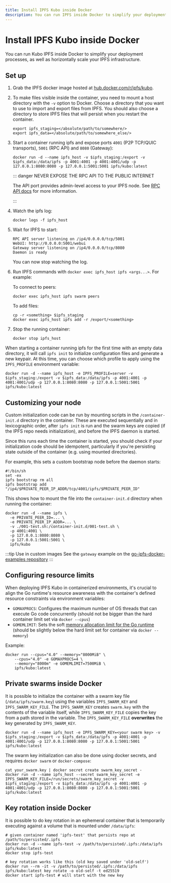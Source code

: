 ```yaml
---
title: Install IPFS Kubo inside Docker
description: You can run IPFS inside Docker to simplify your deployment processes, and horizontally scale your IPFS infrastructure.
---
```


# Install IPFS Kubo inside Docker

You can run Kubo IPFS inside Docker to simplify your deployment processes, as well as horizontally scale your IPFS infrastructure.

## Set up

1. Grab the IPFS docker image hosted at [hub.docker.com/r/ipfs/kubo](https://hub.docker.com/r/ipfs/kubo/).
1. To make files visible inside the container, you need to mount a host directory with the `-v` option to Docker. Choose a directory that you want to use to import and export files from IPFS. You should also choose a directory to store IPFS files that will persist when you restart the container.

    ```shell
    export ipfs_staging=</absolute/path/to/somewhere/>
    export ipfs_data=</absolute/path/to/somewhere_else/>
    ```

1. Start a container running ipfs and expose ports `4001` (P2P TCP/QUIC transports), `5001` (RPC API) and `8080` (Gateway):

    ```shell
    docker run -d --name ipfs_host -v $ipfs_staging:/export -v $ipfs_data:/data/ipfs -p 4001:4001 -p 4001:4001/udp -p 127.0.0.1:8080:8080 -p 127.0.0.1:5001:5001 ipfs/kubo:latest
    ```

    ::: danger NEVER EXPOSE THE RPC API TO THE PUBLIC INTERNET

    The API port provides admin-level access to your IPFS node.  See [RPC API docs](../reference/kubo/rpc.md) for more information.

    :::

1. Watch the ipfs log:

    ```shell
    docker logs -f ipfs_host
    ```

1. Wait for IPFS to start:

    ```shell
    RPC API server listening on /ip4/0.0.0.0/tcp/5001
    WebUI: http://0.0.0.0:5001/webui
    Gateway server listening on /ip4/0.0.0.0/tcp/8080
    Daemon is ready
    ```

    You can now stop watching the log.

1. Run IPFS commands with `docker exec ipfs_host ipfs <args...>`. For example:

    To connect to peers:

    ```shell
    docker exec ipfs_host ipfs swarm peers
    ```

    To add files:

    ```shell
    cp -r <something> $ipfs_staging
    docker exec ipfs_host ipfs add -r /export/<something>
    ```

1. Stop the running container:

    ```shell
    docker stop ipfs_host
    ```

When starting a container running ipfs for the first time with an empty data directory, it will call `ipfs init` to initialize configuration files and generate a new keypair. At this time, you can choose which profile to apply using the `IPFS_PROFILE` environment variable:

```shell
docker run -d --name ipfs_host -e IPFS_PROFILE=server -v $ipfs_staging:/export -v $ipfs_data:/data/ipfs -p 4001:4001 -p 4001:4001/udp -p 127.0.0.1:8080:8080 -p 127.0.0.1:5001:5001 ipfs/kubo:latest
```

## Customizing your node

Custom initialization code can be run by mounting scripts in the `/container-init.d` directory in the container. These are executed sequentially and in lexicographic order, after `ipfs init` is run and the swarm keys are copied (if the IPFS repo needs initialization), and before the IPFS daemon is started.

Since this runs each time the container is started, you should check if your initialization code should be idempotent, particularly if you're persisting state outside of the container (e.g. using mounted directories).

For example, this sets a custom bootstrap node before the daemon starts:

```shell
#!/bin/sh
set -ex
ipfs bootstrap rm all
ipfs bootstrap add "/ip4/$PRIVATE_PEER_IP_ADDR/tcp/4001/ipfs/$PRIVATE_PEER_ID"
```

This shows how to mount the file into the `container-init.d` directory when running the container:

```shell
docker run -d --name ipfs \
  -e PRIVATE_PEER_ID=... \
  -e PRIVATE_PEER_IP_ADDR=... \
  -v ./001-test.sh:/container-init.d/001-test.sh \
  -p 4001:4001 \
  -p 127.0.0.1:8080:8080 \
  -p 127.0.0.1:5001:5001 \
  ipfs/kubo
```

:::tip Use in custom images
See the `gateway` example on the [go-ipfs-docker-examples repository](https://github.com/ipfs-shipyard/go-ipfs-docker-examples)
:::

## Configuring resource limits

When deploying IPFS Kubo in containerized environments, it's crucial to align the Go runtime's resource awareness with the container's defined resource constraints via environment variables:

- `GOMAXPROCS`: Configures the maximum number of OS threads that can execute Go code concurrently (should not be bigger than the hard container limit set via `docker --cpus`)
- `GOMEMLIMIT`: Sets the soft [memory allocation limit for the Go runtime](https://tip.golang.org/doc/gc-guide#Memory_limit) (should be slightly below the hard limit set for container via `docker --memory`)

Example:

```shell
docker run --cpus="4.0" --memory="8000MiB" \
    --cpus="4.0" -e GOMAXPROCS=4 \
    --memory="8000m" -e GOMEMLIMIT=7500MiB \
    ipfs/kubo:latest
```

## Private swarms inside Docker

It is possible to initialize the container with a swarm key file (`/data/ipfs/swarm.key`) using the variables `IPFS_SWARM_KEY` and `IPFS_SWARM_KEY_FILE`. The `IPFS_SWARM_KEY` creates `swarm.key` with the contents of the variable itself, while `IPFS_SWARM_KEY_FILE` copies the key from a path stored in the variable. The `IPFS_SWARM_KEY_FILE` **overwrites** the key generated by `IPFS_SWARM_KEY`.

```shell
docker run -d --name ipfs_host -e IPFS_SWARM_KEY=<your swarm key> -v $ipfs_staging:/export -v $ipfs_data:/data/ipfs -p 4001:4001 -p 4001:4001/udp -p 127.0.0.1:8080:8080 -p 127.0.0.1:5001:5001 ipfs/kubo:latest
```

The swarm key initialization can also be done using docker secrets, and requires `docker swarm` or `docker-compose`:

```shell
cat your_swarm.key | docker secret create swarm_key_secret -
docker run -d --name ipfs_host --secret swarm_key_secret -e IPFS_SWARM_KEY_FILE=/run/secrets/swarm_key_secret -v $ipfs_staging:/export -v $ipfs_data:/data/ipfs -p 4001:4001 -p 4001:4001/udp -p 127.0.0.1:8080:8080 -p 127.0.0.1:5001:5001 ipfs/kubo:latest
```

## Key rotation inside Docker

It is possible to do key rotation in an ephemeral container that is temporarily executing against a volume that is mounted under `/data/ipfs`:

```shell
# given container named 'ipfs-test' that persists repo at /path/to/persisted/.ipfs
docker run -d --name ipfs-test -v /path/to/persisted/.ipfs:/data/ipfs ipfs/kubo:latest
docker stop ipfs-test  

# key rotation works like this (old key saved under 'old-self')
docker run --rm -it -v /path/to/persisted/.ipfs:/data/ipfs ipfs/kubo:latest key rotate -o old-self -t ed25519
docker start ipfs-test # will start with the new key
```
